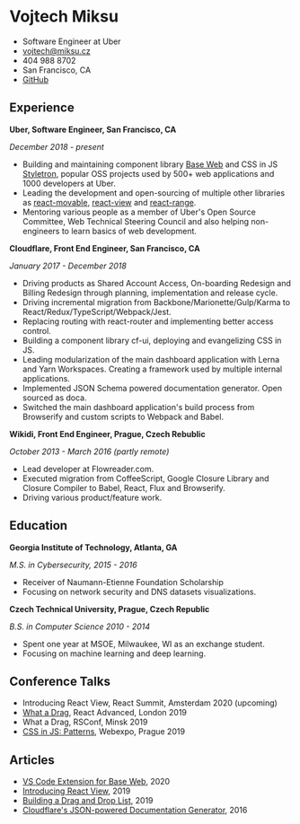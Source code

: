 # Vojtech Miksu

- Software Engineer at Uber
- vojtech@miksu.cz
- 404 988 8702
- San Francisco, CA
- [GitHub](https://github.com/tajo)

## Experience

**Uber, Software Engineer, San Francisco, CA**

_December 2018 - present_

- Building and maintaining component library [Base Web](https://baseweb.design) and CSS in JS [Styletron](https://www/styletron.org), popular OSS projects used by 500+ web applications and 1000 developers at Uber.
- Leading the development and open-sourcing of multiple other libraries as [react-movable](https://github.com/tajo/react-movable), [react-view](https://github.com/uber/react-view) and [react-range](https://github.com/tajo/react-range).
- Mentoring various people as a member of Uber's Open Source Committee, Web Technical Steering Council and also helping non-engineers to learn basics of web development.

**Cloudflare, Front End Engineer, San Francisco, CA**

_January 2017 - December 2018_

- Driving products as Shared Account Access, On-boarding Redesign and Billing Redesign through planning, implementation and release cycle.
- Driving incremental migration from Backbone/Marionette/Gulp/Karma to React/Redux/TypeScript/Webpack/Jest.
- Replacing routing with react-router and implementing better access control.
- Building a component library cf-ui, deploying and evangelizing CSS in JS.
- Leading modularization of the main dashboard application with Lerna and Yarn Workspaces. Creating a framework used by multiple internal applications.
- Implemented JSON Schema powered documentation generator. Open sourced as doca.
- Switched the main dashboard application's build process from Browserify and custom scripts to Webpack and Babel.

**Wikidi, Front End Engineer, Prague, Czech Rebublic**

_October 2013 - March 2016 (partly remote)_

- Lead developer at Flowreader.com.
- Executed migration from CoffeeScript, Google Closure Library and Closure Compiler to Babel, React, Flux and Browserify.
- Driving various product/feature work.

## Education

**Georgia Institute of Technology, Atlanta, GA**

_M.S. in Cybersecurity, 2015 - 2016_

- Receiver of Naumann-Etienne Foundation Scholarship
- Focusing on network security and DNS datasets visualizations.

**Czech Technical University, Prague, Czech Republic**

_B.S. in Computer Science 2010 - 2014_

- Spent one year at MSOE, Milwaukee, WI as an exchange student.
- Focusing on machine learning and deep learning.

## Conference Talks

- Introducing React View, React Summit, Amsterdam 2020 (upcoming)
- [What a Drag](https://www.youtube.com/watch?v=y_XkQ2qMTSA), React Advanced, London 2019
- What a Drag, RSConf, Minsk 2019
- [CSS in JS: Patterns](https://slideslive.com/38910574/css-in-js-patterns), Webexpo, Prague 2019

## Articles

- [VS Code Extension for Base Web](https://baseweb.design/blog/vs-code-extension/), 2020
- [Introducing React View](https://baseweb.design/blog/introducing-react-view/), 2019
- [Building a Drag and Drop List](https://baseweb.design/blog/drag-and-drop-list/), 2019
- [Cloudflare's JSON-powered Documentation Generator](https://blog.cloudflare.com/cloudflares-json-powered-documentation-generator/), 2016
